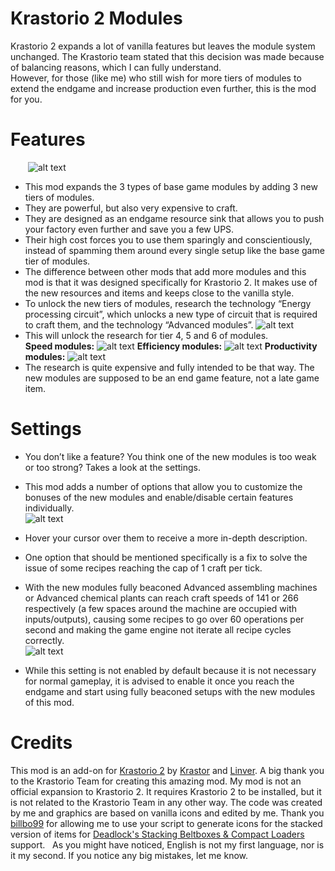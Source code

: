 # Krastorio 2 Modules
Krastorio 2 expands a lot of vanilla features but leaves the module system unchanged. The Krastorio team stated that this decision was made because of balancing reasons, which I can fully understand.  
However, for those (like me) who still wish for more tiers of modules to extend the endgame and increase production even further, this is the mod for you.
# Features
&emsp;&emsp;![alt text](https://i.imgur.com/RM028G5.jpg "Krastorio 2 Modules")
*  This mod expands the 3 types of base game modules by adding 3 new tiers of modules. 
*  They are powerful, but also very expensive to craft. 
*  They are designed as an endgame resource sink that allows you to push your factory even further and save you a few UPS.
&nbsp;
*  Their high cost forces you to use them sparingly and conscientiously, instead of spamming them around every single setup like the base game tier of modules.
*  The difference between other mods that add more modules and this mod is that it was designed specifically for Krastorio 2. It makes use of the new resources and items and keeps close to the vanilla style.
&nbsp;
*  To unlock the new tiers of modules, research the technology “Energy processing circuit”, which unlocks a new type of circuit that is required to craft them, and the technology “Advanced modules”.
![alt text](https://i.imgur.com/GvOo56N.jpg "Krastorio 2 Modules Technology Prerequisites")
*  This will unlock the research for tier 4, 5 and 6 of modules.    
**Speed modules:**
![alt text](https://i.imgur.com/I2d8YgE.jpg "Krastorio 2 Speed modules 4, 5, 6")
**Efficiency modules:**
![alt text](https://i.imgur.com/5uBI4fB.jpg "Krastorio 2 Efficiency modules 4, 5, 6")
**Productivity modules:**
![alt text](https://i.imgur.com/xW07MvC.jpg "Krastorio 2 Productivity modules 4, 5, 6")
*  The research is quite expensive and fully intended to be that way. The new modules are supposed to be an end game feature, not a late game item. 
# Settings
*  You don’t like a feature? You think one of the new modules is too weak or too strong? Takes a look at the settings.
*  This mod adds a number of options that allow you to customize the bonuses of the new modules and enable/disable certain features individually.  
![alt text](https://i.imgur.com/uyj8jvR.jpg "Krastorio 2 Modules Settings")

*  Hover your cursor over them to receive a more in-depth description.
*  One option that should be mentioned specifically is a fix to solve the issue of some recipes reaching the cap of 1 craft per tick. 
*  With the new modules fully beaconed Advanced assembling machines or Advanced chemical plants can reach craft speeds of 141 or 266 respectively (a few spaces around the machine are occupied with inputs/outputs), causing some recipes to go over 60 operations per second and making the game engine not iterate all recipe cycles correctly.  
![alt text](https://i.imgur.com/lnhDBEr.jpg "Krastorio 2 Speed Cap Bug")
*  While this setting is not enabled by default because it is not necessary for normal gameplay, it is advised to enable it once you reach the endgame and start using fully beaconed setups with the new modules of this mod.
# Credits
This mod is an add-on for [Krastorio 2](https://mods.factorio.com/mod/Krastorio2) by [Krastor]( https://mods.factorio.com/user/Krastor) and [Linver]( https://mods.factorio.com/user/Linver). A big thank you to the Krastorio Team for creating this amazing mod. 
My mod is not an official expansion to Krastorio 2. It requires Krastorio 2 to be installed, but it is not related to the Krastorio Team in any other way.
The code was created by me and graphics are based on vanilla icons and edited by me.
Thank you [billbo99](https://mods.factorio.com/user/billbo99) for allowing me to use your script to generate icons for the stacked version of items for [Deadlock's Stacking Beltboxes & Compact Loaders](https://mods.factorio.com/mod/deadlock-beltboxes-loaders) support.
&nbsp;
As you might have noticed, English is not my first language, nor is it my second. If you notice any big mistakes, let me know.
